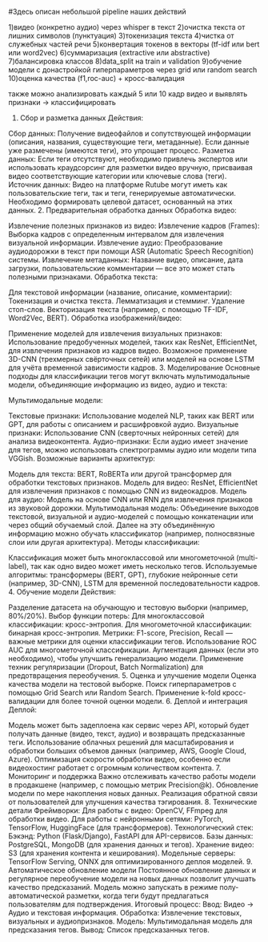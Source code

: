 #Здесь описан небольшой pipeline наших действий

1)видео (конкретно аудио) через whisper в текст
2)очистка текста от лишних символов (пунктуация)
3)токенизация текста
4)чистка от служебных частей речи
5)конвертация токенов в векторы (tf-idf или bert или word2vec)
6)суммаризация (extractive или abstractive)
7)балансировка классов
8)data_split на train и validation
9)обучение модели с донастройкой гиперпараметров через grid или random search
10)оценка качества (f1,roc-auc) + кросс-валидация

также можно анализировать каждый 5 или 10 кадр видео и выявлять признаки -> классифицировать




1. Сбор и разметка данных
Действия:

Сбор данных: Получение видеофайлов и сопутствующей информации (описания, названия, существующие теги, метаданные). Если данные уже размечены (имеются теги), это упрощает процесс.
Разметка данных: Если теги отсутствуют, необходимо привлечь экспертов или использовать краудсорсинг для разметки видео вручную, присваивая видео соответствующие категории или ключевые слова (теги).
Источник данных: Видео на платформе Rutube могут иметь как пользовательские теги, так и теги, генерируемые автоматически. Необходимо формировать целевой датасет, основанный на этих данных.
2. Предварительная обработка данных
Обработка видео:

Извлечение полезных признаков из видео:
Извлечение кадров (Frames): Выборка кадров с определенным интервалом для извлечения визуальной информации.
Извлечение аудио: Преобразование аудиодорожки в текст при помощи ASR (Automatic Speech Recognition) системы.
Извлечение метаданных: Название видео, описание, дата загрузки, пользовательские комментарии — все это может стать полезными признаками.
Обработка текста:

Для текстовой информации (название, описание, комментарии):
Токенизация и очистка текста.
Лемматизация и стемминг.
Удаление стоп-слов.
Векторизация текста (например, с помощью TF-IDF, Word2Vec, BERT).
Обработка изображений/видео:

Применение моделей для извлечения визуальных признаков:
Использование предобученных моделей, таких как ResNet, EfficientNet, для извлечения признаков из кадров видео.
Возможное применение 3D-CNN (трехмерных свёрточных сетей) или моделей на основе LSTM для учёта временной зависимости кадров.
3. Моделирование
Основные подходы для классификации тегов могут включать мультимодальные модели, объединяющие информацию из видео, аудио и текста:

Мультимодальные модели:

Текстовые признаки: Использование моделей NLP, таких как BERT или GPT, для работы с описанием и расшифровкой аудио.
Визуальные признаки: Использование CNN (сверточных нейронных сетей) для анализа видеоконтента.
Аудио-признаки: Если аудио имеет значение для тегов, можно использовать спектрограммы аудио или модели типа VGGish.
Возможные варианты архитектур:

Модель для текста: BERT, RoBERTa или другой трансформер для обработки текстовых признаков.
Модель для видео: ResNet, EfficientNet для извлечения признаков с помощью CNN из видеокадров.
Модель для аудио: Модель на основе CNN или RNN для извлечения признаков из звуковой дорожки.
Мультимодальная модель: Объединение выходов текстовой, визуальной и аудио-моделей с помощью конкатенации или через общий обучаемый слой. Далее на эту объединённую информацию можно обучать классификатор (например, полносвязные слои или другая архитектура).
Методы классификации:

Классификация может быть многоклассовой или многометочной (multi-label), так как одно видео может иметь несколько тегов.
Используемые алгоритмы: трансформеры (BERT, GPT), глубокие нейронные сети (например, 3D-CNN), LSTM для временной последовательности кадров.
4. Обучение модели
Действия:

Разделение датасета на обучающую и тестовую выборки (например, 80%/20%).
Выбор функции потерь:
Для многоклассовой классификации: кросс-энтропия.
Для многометочной классификации: бинарная кросс-энтропия.
Метрики:
F1-score, Precision, Recall — важные метрики для оценки классификации тегов.
Использование ROC AUC для многометочной классификации.
Аугментация данных (если это необходимо), чтобы улучшить генерализацию модели.
Применение техник регуляризации (Dropout, Batch Normalization) для предотвращения переобучения.
5. Оценка и улучшение модели
Оценка качества модели на тестовой выборке.
Поиск гиперпараметров с помощью Grid Search или Random Search.
Применение k-fold кросс-валидации для более точной оценки модели.
6. Деплой и интеграция
Деплой:

Модель может быть задеплоена как сервис через API, который будет получать данные (видео, текст, аудио) и возвращать предсказанные теги.
Использование облачных решений для масштабирования и обработки больших объемов данных (например, AWS, Google Cloud, Azure).
Оптимизация скорости обработки видео, особенно если видеохостинг работает с огромным количеством контента.
7. Мониторинг и поддержка
Важно отслеживать качество работы модели в продакшене (например, с помощью метрик Precision@k).
Обновление модели по мере накопления новых данных.
Реализация обратной связи от пользователей для улучшения качества тэгирования.
8. Технические детали
Фреймворки:
Для работы с видео: OpenCV, FFmpeg для обработки видео.
Для работы с нейронными сетями: PyTorch, TensorFlow, HuggingFace (для трансформеров).
Технологический стек:
Бэкэнд: Python (Flask/Django), FastAPI для API-сервисов.
Базы данных: PostgreSQL, MongoDB (для хранения данных и тегов).
Хранение видео: S3 (для хранения контента и кеширования).
Модельные серверы: TensorFlow Serving, ONNX для оптимизированного деплоя моделей.
9. Автоматическое обновление модели
Постоянное обновление данных и регулярное переобучение модели на новых данных позволит улучшать качество предсказаний. Модель можно запускать в режиме полу-автоматической разметки, когда теги будут предлагаться пользователям для подтверждения.
Итоговый процесс:
Ввод: Видео → Аудио и текстовая информация.
Обработка: Извлечение текстовых, визуальных и аудиопризнаков.
Модель: Мультимодальная модель для предсказания тегов.
Вывод: Список предсказанных тегов.
